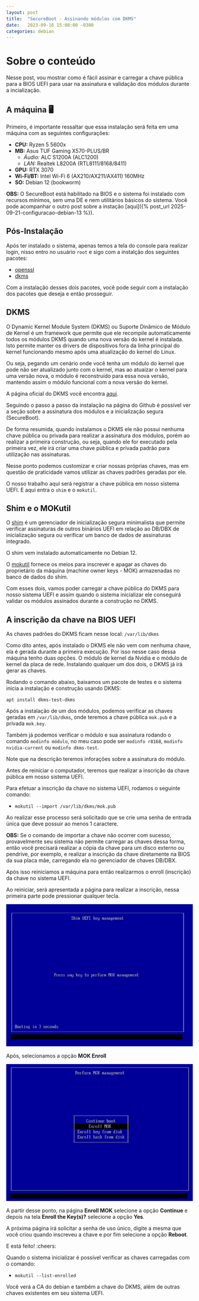 ```yaml
---
layout: post
title:  "SecureBoot - Assinando módulos com DKMS"
date:   2023-09-16 15:00:00 -0300
categories: debian
---
```

# Sobre o conteúdo

Nesse post, vou mostrar como é fácil assinar e carregar a chave pública para a BIOS UEFI para usar na assinatura e validação dos módulos durante a incialização.

## A máquina 🖥️

Primeiro, é importante ressaltar que essa instalação será feita em uma máquina com as seguintes configurações:

- **CPU:** Ryzen 5 5600x
- **MB:** Asus TUF Gaming X570-PLUS/BR
  - *Áudio:* ALC S1200A (ALC1200)
  - *LAN:* Realtek L8200A (RTL8111/8168/8411)
- **GPU:** RTX 3070
- **Wi-Fi/BT:** Intel Wi-Fi 6 (AX210/AX211/AX411) 160MHz
- **SO:** Debian 12 (bookworm)

**OBS:** O SecureBoot está habilitado na BIOS e o sistema foi instalado com recursos mínimos, sem uma DE e nem utilitários básicos do sistema. Você pode acompanhar o outro post sobre a instação [aqui]({% post_url 2025-09-21-configuracao-debian-13 %}).

## Pós-Instalação

Após ter instalado o sistema, apenas temos a tela do console para realizar login, nisso entro no usuário `root` e sigo com a instalção dos seguintes pacotes:

- [openssl](https://packages.debian.org/bookworm/openssl)
- [dkms](https://packages.debian.org/bookworm/dkms)

Com a instalação desses dois pacotes, você pode seguir com a instalação dos pacotes que deseja e então prosseguir.

## DKMS

O Dynamic Kernel Module System (DKMS) ou Suporte Dinâmico de Módulo de Kernel é um framework que permite que ele recompile automaticamente todos os módulos DKMS quando uma nova versão do kernel é instalada. Isto permite manter os drivers de dispositivos fora da linha principal do kernel funcionando mesmo após uma atualização do kernel do Linux.

Ou seja, pegando um cenário onde você tenha um módulo do kernel que pode não ser atualizado junto com o kernel, mas ao atuaizar o kernel para uma versão nova, o módulo é reconstruído para essa nova versão, mantendo assim o módulo funcional com a nova versão do kernel.

A página oficial do DKMS você encontra [aqui](https://github.com/dell/dkms).

Seguindo o passo a passo da instalação na página do Github é possível ver a seção sobre a assinatura dos módulos e a inicialização segura (SecureBoot).

De forma resumida, quando instalamos o DKMS ele não possui nenhuma chave pública ou privada para realizar a assinatura dos módulos, porém ao realizar a primeira construção, ou seja, quando ele for executado pela primeira vez, ele irá criar uma chave pública e privada padrão para utilização nas assinaturas.

Nesse ponto podemos customizar e criar nossas próprias chaves, mas em questão de praticidade vamos utilizar as chaves padrões geradas por ele.

O nosso trabalho aqui será registrar a chave pública em nosso sistema UEFI. E aqui entra o `shim` e o `mokutil`.

## Shim e o MOKutil

O [shim](https://packages.debian.org/bookworm/shim-signed) é um gerenciador de inicialização segura minimalista que permite verificar assinaturas de outros binários UEFI em relação ao DB/DBX de inicialização segura ou verificar um banco de dados de assinaturas integrado.

O shim vem instalado automaticamente no Debian 12.

O [mokutil](https://packages.debian.org/bookworm/mokutil) fornece os meios para inscrever e apagar as chaves do proprietário da máquina (machine owner keys - MOK) armazenadas no banco de dados do shim.

Com esses dois, vamos poder carregar a chave pública do DKMS para nosso sistema UEFI e assim quando o sistema inicializar ele conseguirá validar os módulos assinados durante a construção no DKMS.

## A inscrição da chave na BIOS UEFI

As chaves padrões do DKMS ficam nesse local: `/var/lib/dkms`

Como dito antes, após instalado o DKMS ele não vem com nenhuma chave, ela é gerada durante a primeira execução. Por isso nesse caso dessa máquina tenho duas opções. O módulo de kernel da Nvidia e o módulo de kernel da placa de rede. Instalando qualquer um dos dois, o DKMS já irá gerar as chaves.

Rodando o comando abaixo, baixamos um pacote de testes e o sistema inicia a instalação e construção usando DKMS:

~~~shell
apt install dkms-test-dkms
~~~

Após a instalação de um dos módulos, podemos verificar as chaves geradas em `/var/lib/dkms`, onde teremos a chave pública `mok.pub` e a privada `mok.key`.

Também já podemos verificar o módulo e sua assinatura rodando o comando `modinfo módulo`, no meu caso pode ser `modinfo r8168`, `modinfo nvidia-current` ou `modinfo dkms-test`.

Note que na descrição teremos inforações sobre a assinatura do módulo.

Antes de reiniciar o computador, teremos que realizar a inscrição da chave pública em nosso sistema UEFI.

Para efetuar a inscrição da chave no sistema UEFI, rodamos o seguinte comando:

- `mokutil --import /var/lib/dkms/mok.pub`

Ao realizar esse processo será solicitado que se crie uma senha de entrada única que deve possuir ao menos 1 caractere.

**OBS:** Se o comando de importar a chave não ocorrer com sucesso, provavelmente seu sistema não permite carregar as chaves dessa forma, então você precisará realizar a cópia da chave para um disco externo ou pendrive, por exemplo, e realizar a inscrição da chave diretamente na BIOS da sua placa mãe, carregando ela no gerenciador de chaves DB/DBX.

Após isso reiniciamos a máquina para então realizarmos o enroll (inscrição) da chave no sistema UEFI.

Ao reiniciar, será apresentada a página para realizar a inscrição, nessa primeira parte pode pressionar qualquer tecla.

![Shim UEFI Key Management](/assets/shim.png)

Após, selecionamos a opção **MOK Enroll**

![Enroll MOK](/assets/enrollmok.png)

A partir desse ponto, na página **Enroll MOK** selecione a opção **Continue** e depois na tela **Enroll the Key(s)?** selecione a opção **Yes**.

A próxima página irá solicitar a senha de uso único, digite a mesma que você criou quando inscreveu a chave e por fim selecione a opção **Reboot**.

E está feito! :cheers:

Quando o sistema inicializar é possível verificar as chaves carregadas com o comando:

- `mokutil --list-enrolled`

Você verá a CA do debian e também a chave do DKMS, além de outras chaves existentes em seu sistema UEFI.

